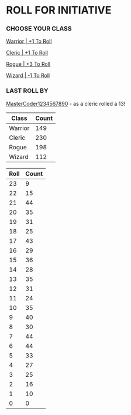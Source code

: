 # ROLL FOR INITIATIVE
### CHOOSE YOUR CLASS

[Warrior | +1 To Roll](https://github.com/benjaminsampica/benjaminsampica/issues/new?title=roll%7Cwarrior&body=Just+click+%27Submit+new+issue%27.)

[Cleric | +1 To Roll](https://github.com/benjaminsampica/benjaminsampica/issues/new?title=roll%7Ccleric&body=Just+click+%27Submit+new+issue%27.)

[Rogue | +3 To Roll](https://github.com/benjaminsampica/benjaminsampica/issues/new?title=roll%7Crogue&body=Just+click+%27Submit+new+issue%27.)

[Wizard | -1 To Roll](https://github.com/benjaminsampica/benjaminsampica/issues/new?title=roll%7Cwizard&body=Just+click+%27Submit+new+issue%27.)
### LAST ROLL BY
[MasterCoder1234567890](https://www.github.com/MasterCoder1234567890) - as a cleric rolled a 13!

|Class|Count|
|-|-|
|Warrior|149|
|Cleric|230|
|Rogue|198|
|Wizard|112|

|Roll|Count|
|-|-|
|23|9
|22|15
|21|44
|20|35
|19|31
|18|25
|17|43
|16|29
|15|36
|14|28
|13|35
|12|31
|11|24
|10|35
|9|40
|8|30
|7|44
|6|44
|5|33
|4|27
|3|25
|2|16
|1|10
|0|0
